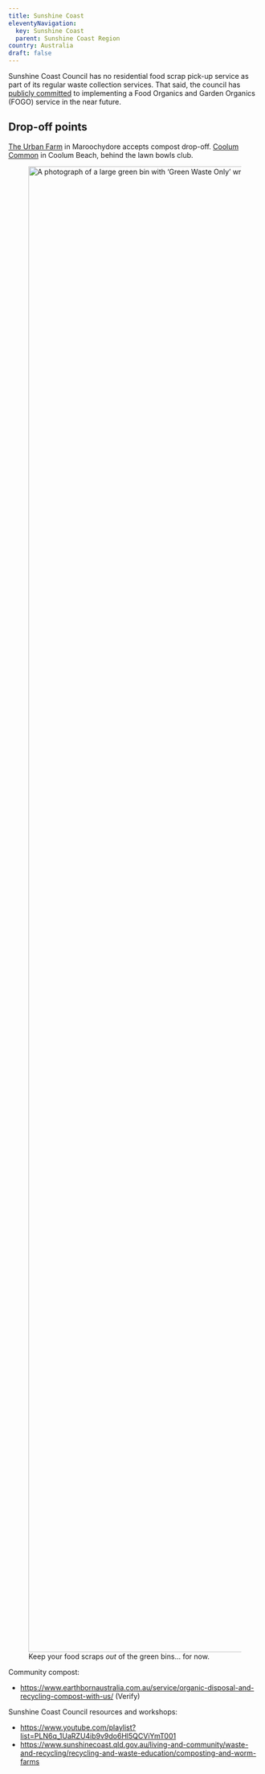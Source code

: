 ```yaml
---
title: Sunshine Coast
eleventyNavigation:
  key: Sunshine Coast
  parent: Sunshine Coast Region
country: Australia
draft: false
---
```


Sunshine Coast Council has no residential food scrap pick-up service as part of its regular waste collection services. That said, the council has <a href="https://www.sunshinecoast.qld.gov.au/living-and-community/waste-and-recycling/bin-collection-services/garden-waste-bin-collection/frequently-asked-questions#:~:text=We%20are%20currently%20investigating%20suitable%20processing%20facilities.%20The%20garden%20organics%20service%20can%20easily%20transition%20to%20a%20FOGO%20service%20in%20the%20future." target="_blank" rel="noopener">publicly committed</a> to implementing a Food Organics and Garden Organics (FOGO) service in the near future.

## Drop-off points

<a href="https://theurbanfarmmnc.com/page1.html" target="_blank" rel="noopener">The Urban Farm</a> in Maroochydore accepts compost drop-off.
<a href="https://www.facebook.com/coolumcommon" target="_blank" rel="noopener">Coolum Common</a> in Coolum Beach, behind the lawn bowls club.

<figure>
  <img src="{% src 'sunshine-coast/green-waste-only.jpg' %}"
  srcset="{% srcset 'sunshine-coast/green-waste-only.jpg' %}"
  alt="A photograph of a large green bin with ‘Green Waste Only’ written on it."
  width="3936 "
  height="2952"
  loading="lazy">
  <figcaption>Keep your food scraps <em>out</em> of the green bins... for now.</figcaption>
</figure>

Community compost:

- https://www.earthbornaustralia.com.au/service/organic-disposal-and-recycling-compost-with-us/ (Verify)

Sunshine Coast Council resources and workshops:

- https://www.youtube.com/playlist?list=PLN6q_1UaRZU4ib9v9do6Hl5QCViYmT001
- https://www.sunshinecoast.qld.gov.au/living-and-community/waste-and-recycling/recycling-and-waste-education/composting-and-worm-farms
